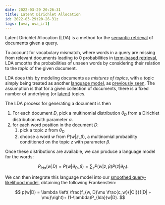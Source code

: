 ```yaml
---
date: 2022-03-29 20:26:31
title: Latent Dirichlet Allocation
id: 2022-03-29t20-26-31z
tags: [uva, uva_ir1]
---
```


Latent Dirichlet Allocation (LDA) is a method for the
[semantic retrieval](./2022-03-26t20-48-08z.md) of documents given a query.

To account for vocabulary mismatch, where words in a query are missing from
relevant documents leading to 0 probabilities in
[term-based retrieval](./2022-03-26t20-44-53z.md), LDA smooths the probabilities
of unseen words by considering their relation to the _topic_ of the given
document.

LDA does this by modeling documents as _mixtures of topics_, with a topic simply
being treated as another [language model](./2021-12-20t11-06-56z.md), as
[previously seen](./2022-03-26t20-46-19z.md). The assumption is that for a given
collection of documents, there is a fixed number of underlying (or
[latent](./2021-12-22t16-35-13z.md)) topics.

The LDA process for generating a document is then

1. For each document $D$, pick a multinomial distribution $\theta_D$ from a
   Dirichlet distribution with parameter $\alpha$.
2. for each word position in the document $D$:
   1. pick a topic $z$ from $\theta_D$
   2. choose a word $w$ from $P(w | z, \beta)$, a multinomial probability
      conditioned on the topic $z$ with parameter $\beta$.

Once these distributions are available, we can produce a language model for the
words:

$$
P_{lda}(w|D) = P(w|\theta_D, \beta) = \sum_z P(w|z, \beta) P(z|\theta_D).
$$

We can then integrate this language model into our
[smoothed query-likelihood model](./2022-03-26t20-47-30z.md), obtaining the
following Frankenstein:

$$
p(w|D) = \lambda \left( \frac{f_{w, D}\mu \frac{c_w}{|C|}}{|D| + \mu}\right)+
(1-\lambda)P_{lda}(w|D).
$$

